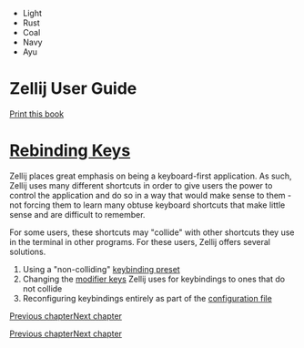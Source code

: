 - Light
- Rust
- Coal
- Navy
- Ayu

# Zellij User Guide

[Print this book](print.html "Print this book")

# [Rebinding Keys](rebinding-keys.html\#rebinding-keys)

Zellij places great emphasis on being a keyboard-first application. As such, Zellij uses many different shortcuts in order to give users the power to control the application and do so in a way that would make sense to them - not forcing them to learn many obtuse keyboard shortcuts that make little sense and are difficult to remember.

For some users, these shortcuts may "collide" with other shortcuts they use in the terminal in other programs. For these users, Zellij offers several solutions.

1. Using a "non-colliding" [keybinding preset](keybinding-presets.html)
2. Changing the [modifier keys](changing-modifiers.html) Zellij uses for keybindings to ones that do not collide
3. Reconfiguring keybindings entirely as part of the [configuration file](keybindings.html)

[Previous chapter](commands.html.md "Previous chapter")[Next chapter](keybinding-presets.html "Next chapter")

[Previous chapter](commands.html.md "Previous chapter")[Next chapter](keybinding-presets.html "Next chapter")

